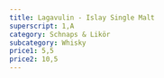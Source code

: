```yaml
---
title: Lagavulin - Islay Single Malt
superscript: 1,A
category: Schnaps & Likör
subcategory: Whisky
price1: 5,5
price2: 10,5
---
```

